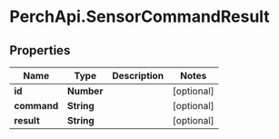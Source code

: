 # PerchApi.SensorCommandResult

## Properties
Name | Type | Description | Notes
------------ | ------------- | ------------- | -------------
**id** | **Number** |  | [optional] 
**command** | **String** |  | [optional] 
**result** | **String** |  | [optional] 


